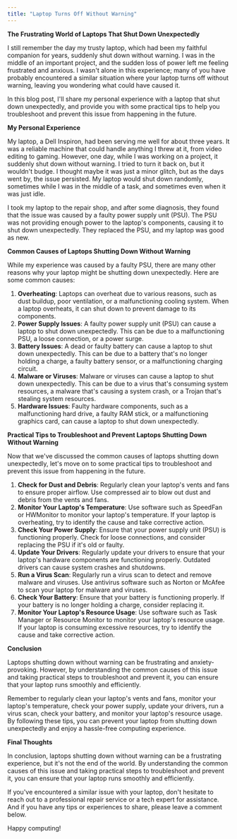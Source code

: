 ```yaml
---
title: "Laptop Turns Off Without Warning"
---
```


**The Frustrating World of Laptops That Shut Down Unexpectedly**

I still remember the day my trusty laptop, which had been my faithful companion for years, suddenly shut down without warning. I was in the middle of an important project, and the sudden loss of power left me feeling frustrated and anxious. I wasn't alone in this experience; many of you have probably encountered a similar situation where your laptop turns off without warning, leaving you wondering what could have caused it.

In this blog post, I'll share my personal experience with a laptop that shut down unexpectedly, and provide you with some practical tips to help you troubleshoot and prevent this issue from happening in the future.

**My Personal Experience**

My laptop, a Dell Inspiron, had been serving me well for about three years. It was a reliable machine that could handle anything I threw at it, from video editing to gaming. However, one day, while I was working on a project, it suddenly shut down without warning. I tried to turn it back on, but it wouldn't budge. I thought maybe it was just a minor glitch, but as the days went by, the issue persisted. My laptop would shut down randomly, sometimes while I was in the middle of a task, and sometimes even when it was just idle.

I took my laptop to the repair shop, and after some diagnosis, they found that the issue was caused by a faulty power supply unit (PSU). The PSU was not providing enough power to the laptop's components, causing it to shut down unexpectedly. They replaced the PSU, and my laptop was good as new.

**Common Causes of Laptops Shutting Down Without Warning**

While my experience was caused by a faulty PSU, there are many other reasons why your laptop might be shutting down unexpectedly. Here are some common causes:

1. **Overheating**: Laptops can overheat due to various reasons, such as dust buildup, poor ventilation, or a malfunctioning cooling system. When a laptop overheats, it can shut down to prevent damage to its components.
2. **Power Supply Issues**: A faulty power supply unit (PSU) can cause a laptop to shut down unexpectedly. This can be due to a malfunctioning PSU, a loose connection, or a power surge.
3. **Battery Issues**: A dead or faulty battery can cause a laptop to shut down unexpectedly. This can be due to a battery that's no longer holding a charge, a faulty battery sensor, or a malfunctioning charging circuit.
4. **Malware or Viruses**: Malware or viruses can cause a laptop to shut down unexpectedly. This can be due to a virus that's consuming system resources, a malware that's causing a system crash, or a Trojan that's stealing system resources.
5. **Hardware Issues**: Faulty hardware components, such as a malfunctioning hard drive, a faulty RAM stick, or a malfunctioning graphics card, can cause a laptop to shut down unexpectedly.

**Practical Tips to Troubleshoot and Prevent Laptops Shutting Down Without Warning**

Now that we've discussed the common causes of laptops shutting down unexpectedly, let's move on to some practical tips to troubleshoot and prevent this issue from happening in the future.

1. **Check for Dust and Debris**: Regularly clean your laptop's vents and fans to ensure proper airflow. Use compressed air to blow out dust and debris from the vents and fans.
2. **Monitor Your Laptop's Temperature**: Use software such as SpeedFan or HWMonitor to monitor your laptop's temperature. If your laptop is overheating, try to identify the cause and take corrective action.
3. **Check Your Power Supply**: Ensure that your power supply unit (PSU) is functioning properly. Check for loose connections, and consider replacing the PSU if it's old or faulty.
4. **Update Your Drivers**: Regularly update your drivers to ensure that your laptop's hardware components are functioning properly. Outdated drivers can cause system crashes and shutdowns.
5. **Run a Virus Scan**: Regularly run a virus scan to detect and remove malware and viruses. Use antivirus software such as Norton or McAfee to scan your laptop for malware and viruses.
6. **Check Your Battery**: Ensure that your battery is functioning properly. If your battery is no longer holding a charge, consider replacing it.
7. **Monitor Your Laptop's Resource Usage**: Use software such as Task Manager or Resource Monitor to monitor your laptop's resource usage. If your laptop is consuming excessive resources, try to identify the cause and take corrective action.

**Conclusion**

Laptops shutting down without warning can be frustrating and anxiety-provoking. However, by understanding the common causes of this issue and taking practical steps to troubleshoot and prevent it, you can ensure that your laptop runs smoothly and efficiently.

Remember to regularly clean your laptop's vents and fans, monitor your laptop's temperature, check your power supply, update your drivers, run a virus scan, check your battery, and monitor your laptop's resource usage. By following these tips, you can prevent your laptop from shutting down unexpectedly and enjoy a hassle-free computing experience.

**Final Thoughts**

In conclusion, laptops shutting down without warning can be a frustrating experience, but it's not the end of the world. By understanding the common causes of this issue and taking practical steps to troubleshoot and prevent it, you can ensure that your laptop runs smoothly and efficiently.

If you've encountered a similar issue with your laptop, don't hesitate to reach out to a professional repair service or a tech expert for assistance. And if you have any tips or experiences to share, please leave a comment below.

Happy computing!